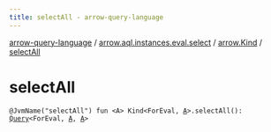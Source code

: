 ```yaml
---
title: selectAll - arrow-query-language
---
```


[arrow-query-language](../../index.html) / [arrow.aql.instances.eval.select](../index.html) / [arrow.Kind](index.html) / [selectAll](./select-all.html)

# selectAll

`@JvmName("selectAll") fun <A> Kind<ForEval, `[`A`](select-all.html#A)`>.selectAll(): `[`Query`](../../arrow.aql/-query/index.html)`<ForEval, `[`A`](select-all.html#A)`, `[`A`](select-all.html#A)`>`